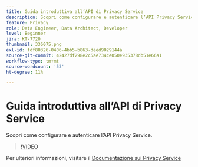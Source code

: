 ```yaml
---
title: Guida introduttiva all’API di Privacy Service
description: Scopri come configurare e autenticare l’API Privacy Service.
feature: Privacy
role: Data Engineer, Data Architect, Developer
level: Beginner
jira: KT-7720
thumbnail: 336075.png
exl-id: fdf80326-0406-4bb5-b863-deed9029144a
source-git-commit: 42427df298e2c5ae734ce050e935378db51e66a1
workflow-type: tm+mt
source-wordcount: '53'
ht-degree: 11%

---
```


# Guida introduttiva all’API di Privacy Service

Scopri come configurare e autenticare l’API Privacy Service.

>[!VIDEO](https://video.tv.adobe.com/v/336075?quality=12&learn=on)

Per ulteriori informazioni, visitare il [Documentazione sui Privacy Service](https://experienceleague.adobe.com/docs/experience-platform/privacy/home.html?lang=it)
